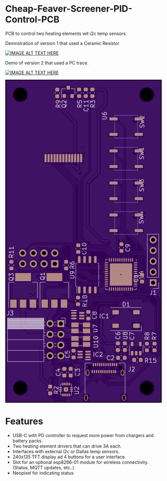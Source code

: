 # Cheap-Feaver-Screener-PID-Control-PCB
PCB to control two heating elements wit i2c temp sensors.

Demnstration of version 1 that used a Ceramic Resistor

[![IMAGE ALT TEXT HERE](https://img.youtube.com/vi/IRxbQEMiYrg/0.jpg)](https://youtu.be/IRxbQEMiYrg?t=2844)

Demo of version 2 that used a PC trace.

[![IMAGE ALT TEXT HERE](https://img.youtube.com/vi/efQGo4ABkNo/0.jpg)](https://youtu.be/efQGo4ABkNo?t=1757)


![Image of board](board.png)

# Features
 * USB-C with PD controller to request more power from chargers and battery packs.
 * Two heating element drivers that can drive 3A each.
 * Interfaces with external i2c or Dallas temp sensors.
 * 240x135 TFT display ad 4 buttons for a user interface.
 * Slot for an optional esp8266-01 module for wireless connectivity. (Status, MQTT updates, etc..)
 * Neopixel for indicating status
